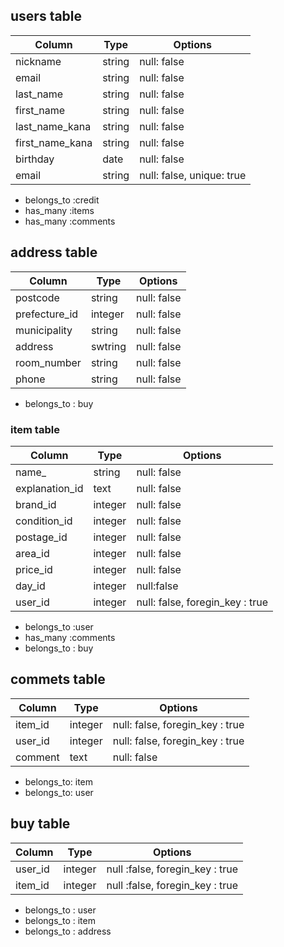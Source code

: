 

## users table
| Column           | Type     | Options                    |
| ---------------- | ----     | -------                    |
|  nickname        |  string  |  null: false               |
|  email           |  string  |  null: false               |
|  last_name       |  string  |  null: false               |
|  first_name      |  string  |  null: false               |
|  last_name_kana  |  string  |  null: false               |
|  first_name_kana |  string  |  null: false               |
|  birthday        |  date    |  null: false               |
|  email           | string   |  null: false, unique: true |

- belongs_to :credit
- has_many :items
- has_many :comments



## address table

| Column          | Type    | Options     |
| ------          | ----    | -------     |
| postcode        | string  | null: false |
| prefecture_id   | integer | null: false |
| municipality    | string  | null: false |
| address         | swtring | null: false |
| room_number     | string  | null: false |
| phone           | string  | null: false |

- belongs_to : buy





 
### item table
| Column          | Type    | Options                         |
| ------          | ----    | -------                         |
| name_           | string  | null: false                     |
| explanation_id  | text    | null: false                     |
| brand_id        | integer | null: false                     |
| condition_id    | integer | null: false                     |
| postage_id      | integer | null: false                     |
| area_id         | integer | null: false                     |
| price_id        | integer | null: false                     |
| day_id          | integer | null:false                      |
| user_id         | integer | null: false, foregin_key : true |

- belongs_to :user
- has_many :comments
- belongs_to : buy




## commets table
| Column  | Type    | Options                         |
| ------  | ----    | -------                         |
| item_id | integer | null: false, foregin_key : true |
| user_id | integer | null: false, foregin_key : true |
| comment | text    | null: false                      |

- belongs_to: item
- belongs_to: user


## buy table
| Column  | Type    | Options                         |
| ------  | ----    | -------                         |
| user_id | integer | null :false, foregin_key : true |
| item_id | integer | null :false, foregin_key : true |                   
 
- belongs_to : user
- belongs_to : item
- belongs_to : address
